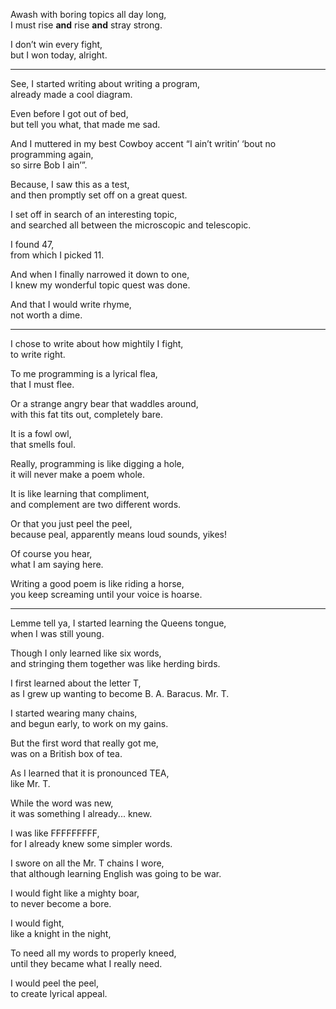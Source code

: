 Awash with boring topics all day long,\
I must rise **and** rise **and** stray strong.

I don’t win every fight,\
but I won today, alright.

---

See, I started writing about writing a program,\
already made a cool diagram.

Even before I got out of bed,\
but tell you what, that made me sad.

And I muttered in my best Cowboy accent “I ain’t writin’ ‘bout no programming again,\
so sirre Bob I ain’”.

Because, I saw this as a test,\
and then promptly set off on a great quest.

I set off in search of an interesting topic,\
and searched all between the microscopic and telescopic.

I found 47,\
from which I picked 11.

And when I finally narrowed it down to one,\
I knew my wonderful topic quest was done.

And that I would write rhyme,\
not worth a dime.

---

I chose to write about how mightily I fight,\
to write right.

To me programming is a lyrical flea,\
that I must flee.

Or a strange angry bear that waddles around,\
with this fat tits out, completely bare.

It is a fowl owl,\
that smells foul.

Really, programming is like digging a hole,\
it will never make a poem whole.

It is like learning that compliment,\
and complement are two different words.

Or that you just peel the peel,\
because peal, apparently means loud sounds, yikes!

Of course you hear,\
what I am saying here.

Writing a good poem is like riding a horse,\
you keep screaming until your voice is hoarse.

---

Lemme tell ya, I started learning the Queens tongue,\
when I was still young.

Though I only learned like six words,\
and stringing them together was like herding birds.

I first learned about the letter T,\
as I grew up wanting to become B. A. Baracus. Mr. T.

I started wearing many chains,\
and begun early, to work on my gains.

But the first word that really got me,\
was on a British box of tea.

As I learned that it is pronounced TEA,\
like Mr. T.

While the word was new,\
it was something I already... knew.

I was like FFFFFFFFF,\
for I already knew some simpler words.

I swore on all the Mr. T chains I wore,\
that although learning English was going to be war.

I would fight like a mighty boar,\
to never become a bore.

I would fight,\
like a knight in the night,

To need all my words to properly kneed,\
until they became what I really need.

I would peel the peel,\
to create lyrical appeal.
